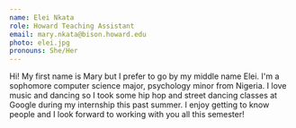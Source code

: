 ```yaml
---
name: Elei Nkata
role: Howard Teaching Assistant
email: mary.nkata@bison.howard.edu
photo: elei.jpg
pronouns: She/Her
---
```

Hi! My first name is Mary but I prefer to go by my middle name Elei. I'm a sophomore computer science major, psychology minor from Nigeria. I love music and dancing so I took some hip hop and street dancing classes at Google during my internship this past summer. I enjoy getting to know people and I look forward to working with you all this semester!

